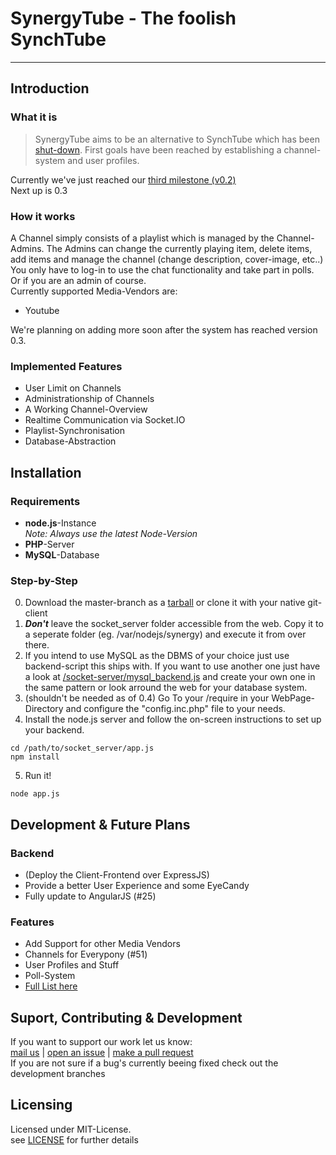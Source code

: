 # SynergyTube - The foolish SynchTube
***

## Introduction
### What it is
> SynergyTube aims to be an alternative to SynchTube which has been [shut-down](http://synchtube.com/).
> First goals have been reached by establishing a channel-system and user profiles. 

Currently we've just reached our [third milestone (v0.2)](https://github.com/screeny05/SynergyTube/archive/master.zip)  
Next up is 0.3

### How it works
A Channel simply consists of a playlist which is managed by the Channel-Admins.
The Admins can change the currently playing item, delete items, add items and manage the channel (change description, cover-image, etc..)  
You only have to log-in to use the chat functionality and take part in polls. Or if you are an admin of course.  
Currently supported Media-Vendors are:
- Youtube

We're planning on adding more soon after the system has reached version 0.3.

### Implemented Features
- User Limit on Channels
- Administrationship of Channels
- A Working Channel-Overview
- Realtime Communication via Socket.IO
- Playlist-Synchronisation
- Database-Abstraction

## Installation
### Requirements

* **node.js**-Instance  
_Note: Always use the latest Node-Version_
* **PHP**-Server
* **MySQL**-Database

### Step-by-Step

0. Download the master-branch as a [tarball](https://github.com/TeamSynergy/SynergyTube/archive/master.zip) or clone it with your native git-client
1. **_Don't_** leave the socket_server folder accessible from the web. Copy it to a seperate folder (eg. /var/nodejs/synergy) and execute it from over there.
2. If you intend to use MySQL as the DBMS of your choice just use backend-script this ships with. If you want to use another one just have a look at [/socket-server/mysql_backend.js](https://github.com/screeny05/synergyTube/blob/master/socket_server/mysql_backend.js) and create your own one in the same pattern or look arround the web for your database system. 
3. (shouldn't be needed as of 0.4) Go To your /require in your WebPage-Directory and configure the "config.inc.php" file to your needs.
4. Install the node.js server and follow the on-screen instructions to set up your backend.

```
cd /path/to/socket_server/app.js
npm install
```
5. Run it!

```
node app.js
```

## Development & Future Plans
### Backend

- (Deploy the Client-Frontend over ExpressJS)
- Provide a better User Experience and some EyeCandy
- Fully update to AngularJS (#25)

### Features

- Add Support for other Media Vendors
- Channels for Everypony (#51)
- User Profiles and Stuff
- Poll-System
- [Full List here](https://github.com/screeny05/synergyTube/issues?labels=Feature&state=open)

## Suport, Contributing & Development
If you want to support our work let us know:  
[mail us](mailto:screeny05@gmail.com) | [open an issue](https://github.com/TeamSynergy/SynergyTube/issues/new) | [make a pull request](https://github.com/TeamSynergy/SynergyTube/pull/new/master)  
If you are not sure if a bug's currently beeing fixed check out the development branches

## Licensing
Licensed under MIT-License.  
see [LICENSE](https://github.com/screeny05/synergyTube/blob/master/LICENSE) for further details
